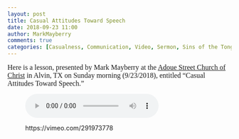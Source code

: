 ```yaml
---
layout: post
title: Casual Attitudes Toward Speech
date: 2018-09-23 11:00
author: MarkMayberry
comments: true
categories: [Casualness, Communication, Video, Sermon, Sins of the Tongue, Speech, Tongue]
---
```

<!-- wp:paragraph -->
<p><span style='font-size:12.0pt;mso-bidi-font-size:11.0pt;&#10;font-family:"Minion Pro",serif;mso-fareast-font-family:"Times New Roman";&#10;mso-bidi-font-family:Calibri;mso-ansi-language:EN-US;mso-fareast-language:EN-US;&#10;mso-bidi-language:AR-SA'>Here is a lesson, presented by Mark Mayberry at the <span><a href="http://www.ascoc.org/">Adoue Street Church of Christ</a></span>
in Alvin, TX on Sunday morning (9/23/2018), entitled “Casual Attitudes Toward Speech.”
</span></p>
<!-- /wp:paragraph -->

<!-- wp:audio -->
<figure class="wp-block-audio"><audio controls src="http://markmayberry.net/wp-content/uploads/bible-study/2018-09-23-am-MM-Casual-Attitudes-Toward-Speech.mp3"></audio></figure>
<!-- /wp:audio -->

<!-- wp:core-embed/vimeo {"url":"https://vimeo.com/291973778","type":"video","providerNameSlug":"vimeo","className":"wp-has-aspect-ratio wp-embed-aspect-4-3"} -->
<figure class="wp-block-embed-vimeo wp-block-embed is-type-video is-provider-vimeo wp-has-aspect-ratio wp-embed-aspect-4-3"><div class="wp-block-embed__wrapper">
https://vimeo.com/291973778
</div></figure>
<!-- /wp:core-embed/vimeo -->
